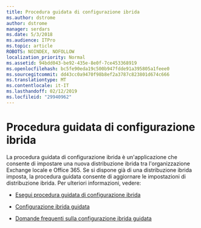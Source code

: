 ```yaml
---
title: Procedura guidata di configurazione ibrida
ms.author: dstrome
author: dstrome
manager: serdars
ms.date: 5/3/2018
ms.audience: ITPro
ms.topic: article
ROBOTS: NOINDEX, NOFOLLOW
localization_priority: Normal
ms.assetid: 94bdd043-be92-435e-8e0f-7ce453368919
ms.openlocfilehash: bc5fe90eda19c500b947fdde91a395805a1feee0
ms.sourcegitcommit: dd43cc0a9470f98b8ef2a3787c823801d674c666
ms.translationtype: MT
ms.contentlocale: it-IT
ms.lasthandoff: 02/12/2019
ms.locfileid: "29940962"
---
```

# <a name="hybrid-configuration-wizard"></a>Procedura guidata di configurazione ibrida

La procedura guidata di configurazione ibrida è un'applicazione che consente di impostare una nuova distribuzione ibrida tra l'organizzazione Exchange locale e Office 365. Se si dispone già di una distribuzione ibrida imposta, la procedura guidata consente di aggiornare le impostazioni di distribuzione ibrida. Per ulteriori informazioni, vedere:
  
- [Esegui procedura guidata di configurazione ibrida](https://technet.microsoft.com/library/mt595788%28v=exchg.150%29.aspx)
    
- [Configurazione ibrida guidata](https://technet.microsoft.com/library/hh529921%28v=exchg.150%29.aspx)
    
- [Domande frequenti sulla configurazione ibrida guidata](https://technet.microsoft.com/library/mt488940%28v=exchg.150%29.aspx)
    

